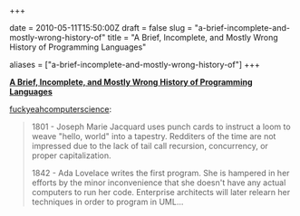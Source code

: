 +++

date = 2010-05-11T15:50:00Z
draft = false
slug = "a-brief-incomplete-and-mostly-wrong-history-of"
title = "A Brief, Incomplete, and Mostly Wrong History of Programming Languages"

aliases = ["a-brief-incomplete-and-mostly-wrong-history-of"]
+++

**[A Brief, Incomplete, and Mostly Wrong History of Programming
Languages](http://james-iry.blogspot.com/2009/05/brief-incomplete-and-mostly-wrong.html)**

[fuckyeahcomputerscience](http://fuckyeahcomputerscience.tumblr.com/post/588449897/a-brief-incomplete-and-mostly-wrong-history-of):

> 1801 - Joseph Marie Jacquard uses punch cards to instruct a loom to
> weave "hello, world" into a tapestry. Redditers of the time are not
> impressed due to the lack of tail call recursion, concurrency, or
> proper capitalization.
>
> 1842 - Ada Lovelace writes the first program. She is hampered in her
> efforts by the minor inconvenience that she doesn't have any actual
> computers to run her code. Enterprise architects will later relearn
> her techniques in order to program in UML...
